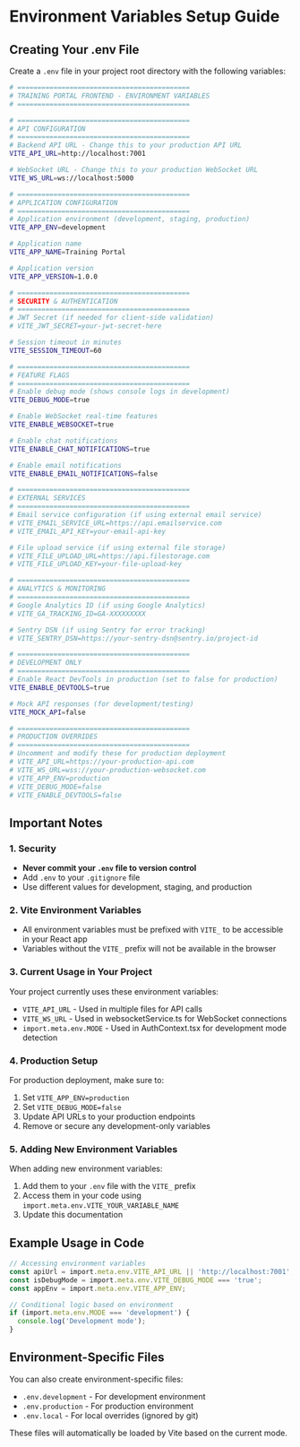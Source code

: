 # Environment Variables Setup Guide

## Creating Your .env File

Create a `.env` file in your project root directory with the following variables:

```bash
# ===========================================
# TRAINING PORTAL FRONTEND - ENVIRONMENT VARIABLES
# ===========================================

# ===========================================
# API CONFIGURATION
# ===========================================
# Backend API URL - Change this to your production API URL
VITE_API_URL=http://localhost:7001

# WebSocket URL - Change this to your production WebSocket URL
VITE_WS_URL=ws://localhost:5000

# ===========================================
# APPLICATION CONFIGURATION
# ===========================================
# Application environment (development, staging, production)
VITE_APP_ENV=development

# Application name
VITE_APP_NAME=Training Portal

# Application version
VITE_APP_VERSION=1.0.0

# ===========================================
# SECURITY & AUTHENTICATION
# ===========================================
# JWT Secret (if needed for client-side validation)
# VITE_JWT_SECRET=your-jwt-secret-here

# Session timeout in minutes
VITE_SESSION_TIMEOUT=60

# ===========================================
# FEATURE FLAGS
# ===========================================
# Enable debug mode (shows console logs in development)
VITE_DEBUG_MODE=true

# Enable WebSocket real-time features
VITE_ENABLE_WEBSOCKET=true

# Enable chat notifications
VITE_ENABLE_CHAT_NOTIFICATIONS=true

# Enable email notifications
VITE_ENABLE_EMAIL_NOTIFICATIONS=false

# ===========================================
# EXTERNAL SERVICES
# ===========================================
# Email service configuration (if using external email service)
# VITE_EMAIL_SERVICE_URL=https://api.emailservice.com
# VITE_EMAIL_API_KEY=your-email-api-key

# File upload service (if using external file storage)
# VITE_FILE_UPLOAD_URL=https://api.filestorage.com
# VITE_FILE_UPLOAD_KEY=your-file-upload-key

# ===========================================
# ANALYTICS & MONITORING
# ===========================================
# Google Analytics ID (if using Google Analytics)
# VITE_GA_TRACKING_ID=GA-XXXXXXXXX

# Sentry DSN (if using Sentry for error tracking)
# VITE_SENTRY_DSN=https://your-sentry-dsn@sentry.io/project-id

# ===========================================
# DEVELOPMENT ONLY
# ===========================================
# Enable React DevTools in production (set to false for production)
VITE_ENABLE_DEVTOOLS=true

# Mock API responses (for development/testing)
VITE_MOCK_API=false

# ===========================================
# PRODUCTION OVERRIDES
# ===========================================
# Uncomment and modify these for production deployment
# VITE_API_URL=https://your-production-api.com
# VITE_WS_URL=wss://your-production-websocket.com
# VITE_APP_ENV=production
# VITE_DEBUG_MODE=false
# VITE_ENABLE_DEVTOOLS=false
```

## Important Notes

### 1. Security
- **Never commit your `.env` file to version control**
- Add `.env` to your `.gitignore` file
- Use different values for development, staging, and production

### 2. Vite Environment Variables
- All environment variables must be prefixed with `VITE_` to be accessible in your React app
- Variables without the `VITE_` prefix will not be available in the browser

### 3. Current Usage in Your Project
Your project currently uses these environment variables:
- `VITE_API_URL` - Used in multiple files for API calls
- `VITE_WS_URL` - Used in websocketService.ts for WebSocket connections
- `import.meta.env.MODE` - Used in AuthContext.tsx for development mode detection

### 4. Production Setup
For production deployment, make sure to:
1. Set `VITE_APP_ENV=production`
2. Set `VITE_DEBUG_MODE=false`
3. Update API URLs to your production endpoints
4. Remove or secure any development-only variables

### 5. Adding New Environment Variables
When adding new environment variables:
1. Add them to your `.env` file with the `VITE_` prefix
2. Access them in your code using `import.meta.env.VITE_YOUR_VARIABLE_NAME`
3. Update this documentation

## Example Usage in Code

```typescript
// Accessing environment variables
const apiUrl = import.meta.env.VITE_API_URL || 'http://localhost:7001';
const isDebugMode = import.meta.env.VITE_DEBUG_MODE === 'true';
const appEnv = import.meta.env.VITE_APP_ENV;

// Conditional logic based on environment
if (import.meta.env.MODE === 'development') {
  console.log('Development mode');
}
```

## Environment-Specific Files

You can also create environment-specific files:
- `.env.development` - For development environment
- `.env.production` - For production environment
- `.env.local` - For local overrides (ignored by git)

These files will automatically be loaded by Vite based on the current mode.
